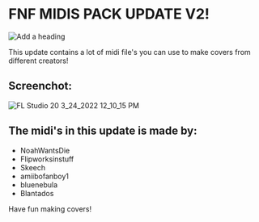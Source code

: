 # FNF MIDIS PACK UPDATE V2!

![Add a heading](https://user-images.githubusercontent.com/93661920/159846968-efa4cdbe-0284-4fc7-bd6f-6e06b903ac67.png)

This update contains a lot of midi file's you can use to make covers from different creators!

## Screenchot:
![FL Studio 20 3_24_2022 12_10_15 PM](https://user-images.githubusercontent.com/93661920/159847231-f6de2b83-952b-48cb-80e5-4b3fdf71a46f.png)


## The midi's in this update is made by:

* NoahWantsDie
* Flipworksinstuff
* Skeech
* amiibofanboy1
* bluenebula
* Blantados

Have fun making covers!
